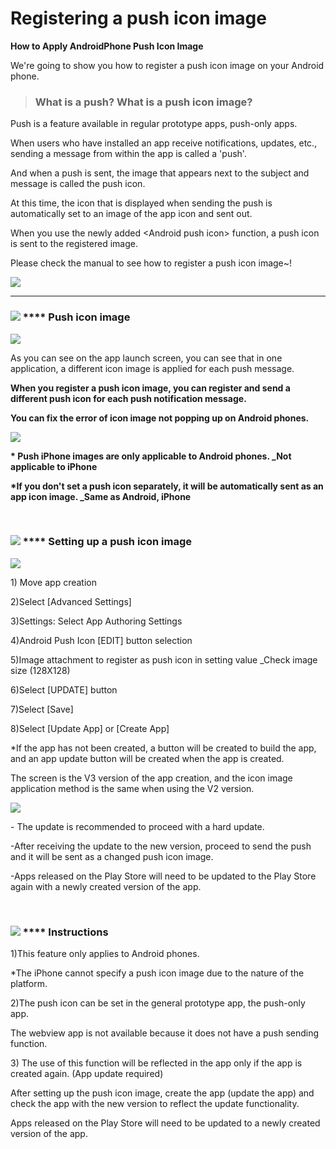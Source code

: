 # Registering a push icon image

**How to Apply AndroidPhone Push Icon Image**

We're going to show you how to register a push icon image on your Android phone.



> ### What is a push? What is a push icon image?

Push is a feature available in regular prototype apps, push-only apps.

When users who have installed an app receive notifications, updates, etc., sending a message from within the app is called a 'push'.

And when a push is sent, the image that appears next to the subject and message is called the push icon.

At this time, the icon that is displayed when sending the push is automatically set to an image of the app icon and sent out.

When you use the newly added \<Android push icon> function, a push icon is sent to the registered image.

Please check the manual to see how to register a push icon image\~!

![](https://wp.swing2app.co.kr/wp-content/uploads/2022/06/%ED%91%B8%EC%8B%9C%EB%9E%80\_886.png)

***

### ![](https://wp.swing2app.co.kr/wp-content/uploads/2018/09/%EB%8B%A8%EB%9D%BD1-1.png) **** Push icon image

![](https://wp.swing2app.co.kr/wp-content/uploads/2022/06/%EC%97%85%EB%8D%B0%EC%9D%B4%ED%8A%B8%EC%9A%A9-%ED%91%B8%EC%8B%9C.png)

As you can see on the app launch screen, you can see that in one application, a different icon image is applied for each push message.

**When you register a push icon image, you can register and send a different push icon for each push notification message.**

**You can fix the error of icon image not popping up on Android phones.**

![](https://wp.swing2app.co.kr/wp-content/uploads/2021/03/%EC%BA%A1%EC%B2%9833.png)

**\* Push iPhone images are only applicable to Android phones. \_Not applicable to iPhone**

**\*If you don't set a push icon separately, it will be automatically sent as an app icon image. \_Same as Android, iPhone**

​

### ![](https://wp.swing2app.co.kr/wp-content/uploads/2018/09/%EB%8B%A8%EB%9D%BD1-1.png) **** Setting up a push icon image

![](https://wp.swing2app.co.kr/wp-content/uploads/2022/06/%EC%95%88%EB%93%9C%EB%A1%9C%EC%9D%B4%EB%93%9C%ED%91%B8%EC%8B%9C%EC%95%84%EC%9D%B4%EC%BD%98\_886.png)

1\) Move app creation

2\)Select \[Advanced Settings]

3\)Settings: Select App Authoring Settings

4\)Android Push Icon \[EDIT] button selection

5\)Image attachment to register as push icon in setting value \_Check image size (128X128)

6\)Select \[UPDATE] button

7\)Select \[Save]

8\)Select \[Update App] or \[Create App]

\*If the app has not been created, a button will be created to build the app, and an app update button will be created when the app is created.

The screen is the V3 version of the app creation, and the icon image application method is the same when using the V2 version.

![](https://wp.swing2app.co.kr/wp-content/uploads/2021/03/%EC%BA%A1%EC%B2%9833.png)

\- The update is recommended to proceed with a hard update.

\-After receiving the update to the new version, proceed to send the push and it will be sent as a changed push icon image.

\-Apps released on the Play Store will need to be updated to the Play Store again with a newly created version of the app.

​

### ![](https://wp.swing2app.co.kr/wp-content/uploads/2018/09/%EB%8B%A8%EB%9D%BD1-1.png) **** Instructions

1\)This feature only applies to Android phones.

\*The iPhone cannot specify a push icon image due to the nature of the platform.

2\)The push icon can be set in the general prototype app, the push-only app.

The webview app is not available because it does not have a push sending function.

3\) The use of this function will be reflected in the app only if the app is created again. (App update required)

After setting up the push icon image, create the app (update the app) and check the app with the new version to reflect the update functionality.

Apps released on the Play Store will need to be updated to a newly created version of the app.


